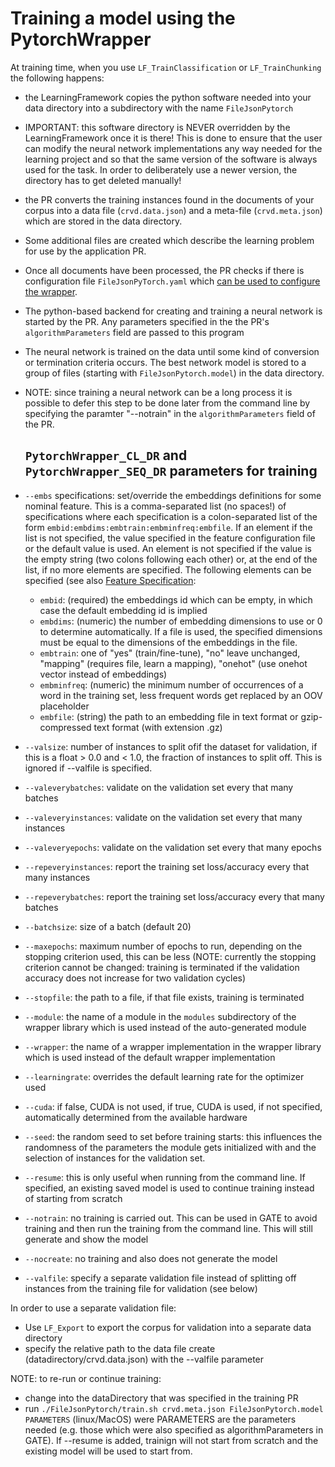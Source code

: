 # Training a model using the PytorchWrapper

At training time, when you use `LF_TrainClassification` or `LF_TrainChunking` the following
happens:
* the LearningFramework copies the python software needed into your data directory into a subdirectory with the name `FileJsonPytorch`
* IMPORTANT: this software directory is NEVER overridden by the LearningFramework once it is there! This is done to ensure that the user can modify the neural network implementations any way needed for the
learning project and so that the same version of the software is always used for the task.
In order to deliberately use a newer version, the directory has to get deleted manually!
* the PR converts the training instances found in the documents of your corpus into a data file
  (`crvd.data.json`) and a meta-file (`crvd.meta.json`) which are stored in the data directory.
* Some additional files are created which describe the learning problem for use by the application PR.
* Once all documents have been processed, the PR checks if there is configuration file `FileJsonPyTorch.yaml` which [can be used to configure the wrapper](WrapperConfig).
* The python-based backend for creating and training a neural network is started by the PR. Any parameters
  specified in the the PR's `algorithmParameters` field are passed to this program
* The neural network is trained on the data until some kind of conversion or termination criteria
  occurs. The best network model is stored to a group of files (starting with `FileJsonPytorch.model`)
   in the data directory.
* NOTE: since training a neural network can be a long process it is possible to defer this step
  to be done later from the command line by specifying the paramter "--notrain" in the `algorithmParameters` field of the PR.

  ## `PytorchWrapper_CL_DR` and `PytorchWrapper_SEQ_DR` parameters for training


* `--embs` specifications: set/override the embeddings definitions for some nominal feature. This is a comma-separated list
  (no spaces!) of specifications where each specification is a colon-separated list of the form
  `embid:embdims:embtrain:embminfreq:embfile`. If an element if the list is not specified, the value specified in
  the feature configuration file or the default value is used. An element is not specified if the value is the empty string
  (two colons following each other) or, at the end of the list, if no more elements are specified. The following elements
  can be specified (see also [Feature Specification](FeatureSpecification):
  * `embid`: (required) the embeddings id which can be empty, in which case the default embedding id is implied
  * `embdims`: (numeric) the number of embedding dimensions to use or 0 to determine automatically. If a file is used,
    the specified dimensions must be equal to the dimensions of the embeddings in the file.
  * `embtrain`: one of "yes" (train/fine-tune), "no" leave unchanged, "mapping" (requires file, learn a mapping),
    "onehot" (use onehot vector instead of embeddings)
  * `embminfreq`: (numeric) the minimum number of occurrences of a word in the training set, less frequent words get replaced
    by an OOV placeholder
  * `embfile`: (string) the path to an embedding file in text format or gzip-compressed text format (with extension .gz)
* `--valsize`: number of instances to split ofif the dataset for validation, if this is a float > 0.0 and < 1.0, the fraction of
  instances to split off. This is ignored if --valfile is specified.
* `--valeverybatches`: validate on the validation set every that many batches
* `--valeveryinstances`: validate on the validation set every that many instances
* `--valeveryepochs`: validate on the validation set every that many epochs
* `--repeveryinstances`: report the training set loss/accuracy every that many instances
* `--repeverybatches`: report the training set loss/accuracy every that many batches
* `--batchsize`: size of a batch (default 20)
* `--maxepochs`: maximum number of epochs to run, depending on the stopping criterion used, this can be less
  (NOTE: currently the stopping criterion cannot be changed: training is terminated if the validation accuracy
  does not increase for two validation cycles)
* `--stopfile`: the path to a file, if that file exists, training is terminated
* `--module`: the name of a module in the `modules` subdirectory of the wrapper library which is used instead of
  the auto-generated module
* `--wrapper`: the name of a wrapper implementation in the wrapper library which is used instead of the default
  wrapper implementation
* `--learningrate`: overrides the default learning rate for the optimizer used
* `--cuda`: if false, CUDA is not used, if true, CUDA is used, if not specified, automatically determined from the
  available hardware
* `--seed`: the random seed to set before training starts: this influences the randomness of the parameters the module
  gets initialized with and the selection of instances for the validation set.
* `--resume`: this is only useful when running from the command line. If specified, an existing saved model is used
  to continue training instead of starting from scratch
* `--notrain`: no training is carried out. This can be used in GATE to avoid training and then run the training
  from the command line. This will still generate and show the model
* `--nocreate`: no training and also does not generate the model
* `--valfile`: specify a separate validation file instead of splitting off instances from the training file for validation
  (see below)

In order to use a separate validation file:
* Use `LF_Export` to export the corpus for validation into a separate data directory
* specify the relative path to the data file create (datadirectory/crvd.data.json) with the --valfile parameter

NOTE: to re-run or continue training:
* change into the dataDirectory that was specified in the training PR
* run `./FileJsonPytorch/train.sh crvd.meta.json FileJsonPytorch.model PARAMETERS` (linux/MacOS) were PARAMETERS are the parameters
  needed (e.g. those which were also specified as algorithmParameters in GATE). If --resume is added, trainign will
  not start from scratch and the existing model will be used to start from.
